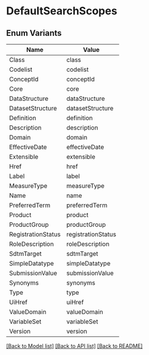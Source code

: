 # DefaultSearchScopes

## Enum Variants

| Name | Value |
|---- | -----|
| Class | class |
| Codelist | codelist |
| ConceptId | conceptId |
| Core | core |
| DataStructure | dataStructure |
| DatasetStructure | datasetStructure |
| Definition | definition |
| Description | description |
| Domain | domain |
| EffectiveDate | effectiveDate |
| Extensible | extensible |
| Href | href |
| Label | label |
| MeasureType | measureType |
| Name | name |
| PreferredTerm | preferredTerm |
| Product | product |
| ProductGroup | productGroup |
| RegistrationStatus | registrationStatus |
| RoleDescription | roleDescription |
| SdtmTarget | sdtmTarget |
| SimpleDatatype | simpleDatatype |
| SubmissionValue | submissionValue |
| Synonyms | synonyms |
| Type | type |
| UiHref | uiHref |
| ValueDomain | valueDomain |
| VariableSet | variableSet |
| Version | version |


[[Back to Model list]](../README.md#documentation-for-models) [[Back to API list]](../README.md#documentation-for-api-endpoints) [[Back to README]](../README.md)


